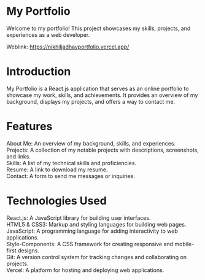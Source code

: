 <h1>My Portfolio</h1>
Welcome to my portfolio! This project showcases my skills, projects, and experiences as a web developer.

Weblink: https://nikhiljadhavportfolio.vercel.app/

<h1>  Introduction </h1>
My Portfolio is a React.js application that serves as an online portfolio to showcase my work, skills, and achievements. It provides an overview of my background, displays my projects, and offers a way to contact me.

<h1>  Features </h1>
About Me: An overview of my background, skills, and experiences.<br>
Projects: A collection of my notable projects with descriptions, screenshots, and links.<br>
Skills: A list of my technical skills and proficiencies.<br>
Resume: A link to download my resume.<br>
Contact: A form to send me messages or inquiries.<br>
<h1>Technologies Used </h1> 
React.js: A JavaScript library for building user interfaces.<br>
HTML5 & CSS3: Markup and styling languages for building web pages.<br>
JavaScript: A programming language for adding interactivity to web applications.<br>
Style-Components: A CSS framework for creating responsive and mobile-first designs.<br>
Git: A version control system for tracking changes and collaborating on projects.<br>
Vercel: A platform for hosting and deploying web applications.<br>
